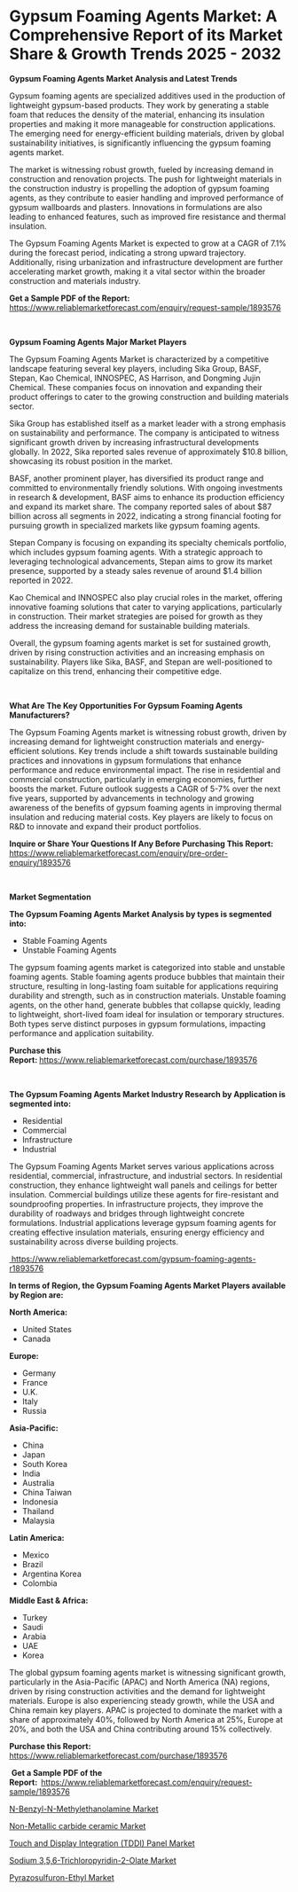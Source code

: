 <p><h1>Gypsum Foaming Agents Market: A Comprehensive Report of its Market Share & Growth Trends 2025 - 2032</h1></p><p><strong>Gypsum Foaming Agents Market Analysis and Latest Trends</strong></p>
<p><p>Gypsum foaming agents are specialized additives used in the production of lightweight gypsum-based products. They work by generating a stable foam that reduces the density of the material, enhancing its insulation properties and making it more manageable for construction applications. The emerging need for energy-efficient building materials, driven by global sustainability initiatives, is significantly influencing the gypsum foaming agents market. </p><p>The market is witnessing robust growth, fueled by increasing demand in construction and renovation projects. The push for lightweight materials in the construction industry is propelling the adoption of gypsum foaming agents, as they contribute to easier handling and improved performance of gypsum wallboards and plasters. Innovations in formulations are also leading to enhanced features, such as improved fire resistance and thermal insulation.</p><p>The Gypsum Foaming Agents Market is expected to grow at a CAGR of 7.1% during the forecast period, indicating a strong upward trajectory. Additionally, rising urbanization and infrastructure development are further accelerating market growth, making it a vital sector within the broader construction and materials industry.</p></p>
<p><strong>Get a Sample PDF of the Report:&nbsp;</strong> <a href="https://www.reliablemarketforecast.com/enquiry/request-sample/1893576?utm_campaign=1834&utm_medium=2&utm_source=Github&utm_content=ia&utm_term=03042025&utm_id=gypsum-foaming-agents">https://www.reliablemarketforecast.com/enquiry/request-sample/1893576</a></p>
<p>&nbsp;</p>
<p><strong>Gypsum Foaming Agents Major Market Players</strong></p>
<p><p>The Gypsum Foaming Agents Market is characterized by a competitive landscape featuring several key players, including Sika Group, BASF, Stepan, Kao Chemical, INNOSPEC, AS Harrison, and Dongming Jujin Chemical. These companies focus on innovation and expanding their product offerings to cater to the growing construction and building materials sector.</p><p>Sika Group has established itself as a market leader with a strong emphasis on sustainability and performance. The company is anticipated to witness significant growth driven by increasing infrastructural developments globally. In 2022, Sika reported sales revenue of approximately $10.8 billion, showcasing its robust position in the market.</p><p>BASF, another prominent player, has diversified its product range and committed to environmentally friendly solutions. With ongoing investments in research & development, BASF aims to enhance its production efficiency and expand its market share. The company reported sales of about $87 billion across all segments in 2022, indicating a strong financial footing for pursuing growth in specialized markets like gypsum foaming agents.</p><p>Stepan Company is focusing on expanding its specialty chemicals portfolio, which includes gypsum foaming agents. With a strategic approach to leveraging technological advancements, Stepan aims to grow its market presence, supported by a steady sales revenue of around $1.4 billion reported in 2022.</p><p>Kao Chemical and INNOSPEC also play crucial roles in the market, offering innovative foaming solutions that cater to varying applications, particularly in construction. Their market strategies are poised for growth as they address the increasing demand for sustainable building materials.</p><p>Overall, the gypsum foaming agents market is set for sustained growth, driven by rising construction activities and an increasing emphasis on sustainability. Players like Sika, BASF, and Stepan are well-positioned to capitalize on this trend, enhancing their competitive edge.</p></p>
<p>&nbsp;</p>
<p><strong>What Are The Key Opportunities For Gypsum Foaming Agents Manufacturers?</strong></p>
<p><p>The Gypsum Foaming Agents market is witnessing robust growth, driven by increasing demand for lightweight construction materials and energy-efficient solutions. Key trends include a shift towards sustainable building practices and innovations in gypsum formulations that enhance performance and reduce environmental impact. The rise in residential and commercial construction, particularly in emerging economies, further boosts the market. Future outlook suggests a CAGR of 5-7% over the next five years, supported by advancements in technology and growing awareness of the benefits of gypsum foaming agents in improving thermal insulation and reducing material costs. Key players are likely to focus on R&D to innovate and expand their product portfolios.</p></p>
<p><strong>Inquire or Share Your Questions If Any Before Purchasing This Report:</strong> <a href="https://www.reliablemarketforecast.com/enquiry/pre-order-enquiry/1893576?utm_campaign=1834&utm_medium=2&utm_source=Github&utm_content=ia&utm_term=03042025&utm_id=gypsum-foaming-agents">https://www.reliablemarketforecast.com/enquiry/pre-order-enquiry/1893576</a></p>
<p>&nbsp;</p>
<p><strong>Market Segmentation</strong></p>
<p><strong>The Gypsum Foaming Agents Market Analysis by types is segmented into:</strong></p>
<p><ul><li>Stable Foaming Agents</li><li>Unstable Foaming Agents</li></ul></p>
<p><p>The gypsum foaming agents market is categorized into stable and unstable foaming agents. Stable foaming agents produce bubbles that maintain their structure, resulting in long-lasting foam suitable for applications requiring durability and strength, such as in construction materials. Unstable foaming agents, on the other hand, generate bubbles that collapse quickly, leading to lightweight, short-lived foam ideal for insulation or temporary structures. Both types serve distinct purposes in gypsum formulations, impacting performance and application suitability.</p></p>
<p><strong>Purchase this Report:&nbsp;</strong><a href="https://www.reliablemarketforecast.com/purchase/1893576?utm_campaign=1834&utm_medium=2&utm_source=Github&utm_content=ia&utm_term=03042025&utm_id=gypsum-foaming-agents">https://www.reliablemarketforecast.com/purchase/1893576</a></p>
<p>&nbsp;</p>
<p><strong>The Gypsum Foaming Agents Market Industry Research by Application is segmented into:</strong></p>
<p><ul><li>Residential</li><li>Commercial</li><li>Infrastructure</li><li>Industrial</li></ul></p>
<p><p>The Gypsum Foaming Agents Market serves various applications across residential, commercial, infrastructure, and industrial sectors. In residential construction, they enhance lightweight wall panels and ceilings for better insulation. Commercial buildings utilize these agents for fire-resistant and soundproofing properties. In infrastructure projects, they improve the durability of roadways and bridges through lightweight concrete formulations. Industrial applications leverage gypsum foaming agents for creating effective insulation materials, ensuring energy efficiency and sustainability across diverse building projects.</p></p>
<p><a href="https://www.reliablemarketforecast.com/gypsum-foaming-agents-r1893576?utm_campaign=1834&utm_medium=2&utm_source=Github&utm_content=ia&utm_term=03042025&utm_id=gypsum-foaming-agents">&nbsp;https://www.reliablemarketforecast.com/gypsum-foaming-agents-r1893576</a></p>
<p><strong>In terms of Region, the Gypsum Foaming Agents Market Players available by Region are:</strong></p>
<p>
    <p> <strong> North America: </strong>
        <ul>
            <li>United States</li>
            <li>Canada</li>
        </ul>
        </p> 
    <p> <strong> Europe: </strong>
        <ul>
            <li>Germany</li>
            <li>France</li>
            <li>U.K.</li>
            <li>Italy</li>
            <li>Russia</li>
        </ul>
        </p> 
    <p> <strong> Asia-Pacific: </strong>
        <ul>
            <li>China</li>
            <li>Japan</li>
            <li>South Korea</li>
            <li>India</li>
            <li>Australia</li>
            <li>China Taiwan</li>
            <li>Indonesia</li>
            <li>Thailand</li>
            <li>Malaysia</li>
        </ul>
        </p> 
    <p> <strong> Latin America: </strong>
        <ul>
            <li>Mexico</li>
            <li>Brazil</li>
            <li>Argentina Korea</li>
            <li>Colombia</li>
        </ul>
        </p> 
    <p> <strong> Middle East & Africa: </strong>
        <ul>
            <li>Turkey</li>
            <li>Saudi</li>
            <li>Arabia</li>
            <li>UAE</li>
            <li>Korea</li>
        </ul>
    </p>
    </p>
<p><p>The global gypsum foaming agents market is witnessing significant growth, particularly in the Asia-Pacific (APAC) and North America (NA) regions, driven by rising construction activities and the demand for lightweight materials. Europe is also experiencing steady growth, while the USA and China remain key players. APAC is projected to dominate the market with a share of approximately 40%, followed by North America at 25%, Europe at 20%, and both the USA and China contributing around 15% collectively.</p></p>
<p><strong>Purchase this Report: </strong><a href="https://www.reliablemarketforecast.com/purchase/1893576?utm_campaign=1834&utm_medium=2&utm_source=Github&utm_content=ia&utm_term=03042025&utm_id=gypsum-foaming-agents">https://www.reliablemarketforecast.com/purchase/1893576</a></p>
<p>&nbsp;<strong>Get a Sample PDF of the Report:&nbsp;&nbsp;</strong><a href="https://www.reliablemarketforecast.com/enquiry/request-sample/1893576?utm_campaign=1834&utm_medium=2&utm_source=Github&utm_content=ia&utm_term=03042025&utm_id=gypsum-foaming-agents">https://www.reliablemarketforecast.com/enquiry/request-sample/1893576</a></p>
<p><strong></strong></p>
<p><p><a href="https://github.com/landtmman/Market-Research-Report-List-1/blob/main/n-benzyl-n-methylethanolamine-market.md?utm_campaign=1834&utm_medium=2&utm_source=Github&utm_content=ia&utm_term=03042025&utm_id=gypsum-foaming-agents">N-Benzyl-N-Methylethanolamine Market</a></p><p><a href="https://github.com/negrocybul4w/Market-Research-Report-List-1/blob/main/non-metallic-carbide-ceramic-market.md?utm_campaign=1834&utm_medium=2&utm_source=Github&utm_content=ia&utm_term=03042025&utm_id=gypsum-foaming-agents">Non-Metallic carbide ceramic Market</a></p><p><a href="https://github.com/djoeamakeh/Market-Research-Report-List-1/blob/main/touch-and-display-integration-tddi-panel-market.md?utm_campaign=1834&utm_medium=2&utm_source=Github&utm_content=ia&utm_term=03042025&utm_id=gypsum-foaming-agents">Touch and Display Integration (TDDI) Panel Market</a></p><p><a href="https://github.com/tigoryemm/Market-Research-Report-List-1/blob/main/sodium-356-trichloropyridin-2-olate-market.md?utm_campaign=1834&utm_medium=2&utm_source=Github&utm_content=ia&utm_term=03042025&utm_id=gypsum-foaming-agents">Sodium 3,5,6-Trichloropyridin-2-Olate Market</a></p><p><a href="https://github.com/keehnkaesssi/Market-Research-Report-List-1/blob/main/pyrazosulfuron-ethyl-market.md?utm_campaign=1834&utm_medium=2&utm_source=Github&utm_content=ia&utm_term=03042025&utm_id=gypsum-foaming-agents">Pyrazosulfuron-Ethyl Market</a></p></p>